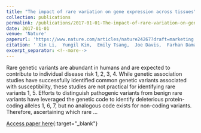 ```yaml
---
title: "The impact of rare variation on gene expression across tissues"
collection: publications
permalink: /publications/2017-01-01-The-impact-of-rare-variation-on-gene-expression-across-tissues
date: 2017-01-01
venue: 'Nature'
paperurl: 'https://www.nature.com/articles/nature24267?draft=marketing'
citation: ' Xin Li,  Yungil Kim,  Emily Tsang,  Joe Davis,  Farhan Damani,  Colby Chiang,  Gaelen Hess,  Zachary Zappala,  Benjamin Strober,  Alexandra Scott et al.&quot;The impact of rare variation on gene expression across tissues.&quot; Nature, 2017.'
excerpt_separator: <!--more-->
---
```

<!--more-->
Rare genetic variants are abundant in humans and are expected to contribute to individual disease risk 1, 2, 3, 4. While genetic association studies have successfully identified common genetic variants associated with susceptibility, these studies are not practical for identifying rare variants 1, 5. Efforts to distinguish pathogenic variants from benign rare variants have leveraged the genetic code to identify deleterious protein-coding alleles 1, 6, 7, but no analogous code exists for non-coding variants. Therefore, ascertaining which rare …

[Access paper here](https://www.nature.com/articles/nature24267?draft=marketing){:target="_blank"}
